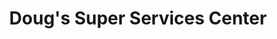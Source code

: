 ---
title: "Doug's Super Services Center"
url: /selma/dougs-super-services-center/
shop: car repair
---